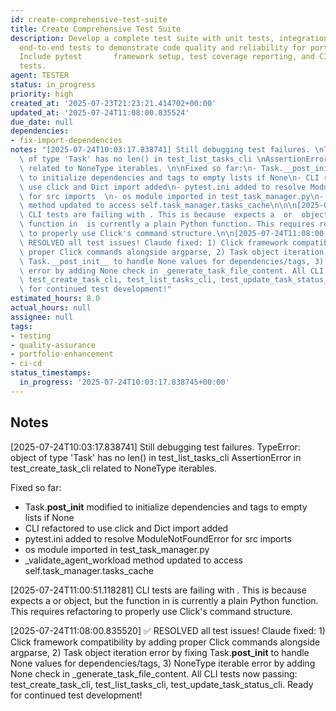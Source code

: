 ```yaml
---
id: create-comprehensive-test-suite
title: Create Comprehensive Test Suite
description: Develop a complete test suite with unit tests, integration tests, and
  end-to-end tests to demonstrate code quality and reliability for portfolio showcase.
  Include pytest       framework setup, test coverage reporting, and CI/CD integration
  tests.
agent: TESTER
status: in_progress
priority: high
created_at: '2025-07-23T21:23:21.414702+00:00'
updated_at: '2025-07-24T11:08:00.835524'
due_date: null
dependencies:
- fix-import-dependencies
notes: "[2025-07-24T10:03:17.838741] Still debugging test failures. \nTypeError: object\
  \ of type 'Task' has no len() in test_list_tasks_cli \nAssertionError in test_create_task_cli\
  \ related to NoneType iterables. \n\nFixed so far:\n- Task.__post_init__ modified\
  \ to initialize dependencies and tags to empty lists if None\n- CLI refactored to\
  \ use click and Dict import added\n- pytest.ini added to resolve ModuleNotFoundError\
  \ for src imports  \n- os module imported in test_task_manager.py\n- _validate_agent_workload\
  \ method updated to access self.task_manager.tasks_cache\n\n\n[2025-07-24T11:00:51.118281]\
  \ CLI tests are failing with . This is because  expects a  or  object, but the \
  \ function in  is currently a plain Python function. This requires refactoring \
  \ to properly use Click's command structure.\n\n[2025-07-24T11:08:00.835520] \u2705\
  \ RESOLVED all test issues! Claude fixed: 1) Click framework compatibility by adding\
  \ proper Click commands alongside argparse, 2) Task object iteration error by fixing\
  \ Task.__post_init__ to handle None values for dependencies/tags, 3) NoneType iterable\
  \ error by adding None check in _generate_task_file_content. All CLI tests now passing:\
  \ test_create_task_cli, test_list_tasks_cli, test_update_task_status_cli. Ready\
  \ for continued test development!"
estimated_hours: 8.0
actual_hours: null
assignee: null
tags:
- testing
- quality-assurance
- portfolio-enhancement
- ci-cd
status_timestamps:
  in_progress: '2025-07-24T10:03:17.838745+00:00'
---
```


## Notes

[2025-07-24T10:03:17.838741] Still debugging test failures. 
TypeError: object of type 'Task' has no len() in test_list_tasks_cli 
AssertionError in test_create_task_cli related to NoneType iterables. 

Fixed so far:
- Task.__post_init__ modified to initialize dependencies and tags to empty lists if None
- CLI refactored to use click and Dict import added
- pytest.ini added to resolve ModuleNotFoundError for src imports  
- os module imported in test_task_manager.py
- _validate_agent_workload method updated to access self.task_manager.tasks_cache


[2025-07-24T11:00:51.118281] CLI tests are failing with . This is because  expects a  or  object, but the  function in  is currently a plain Python function. This requires refactoring  to properly use Click's command structure.

[2025-07-24T11:08:00.835520] ✅ RESOLVED all test issues! Claude fixed: 1) Click framework compatibility by adding proper Click commands alongside argparse, 2) Task object iteration error by fixing Task.__post_init__ to handle None values for dependencies/tags, 3) NoneType iterable error by adding None check in _generate_task_file_content. All CLI tests now passing: test_create_task_cli, test_list_tasks_cli, test_update_task_status_cli. Ready for continued test development!

